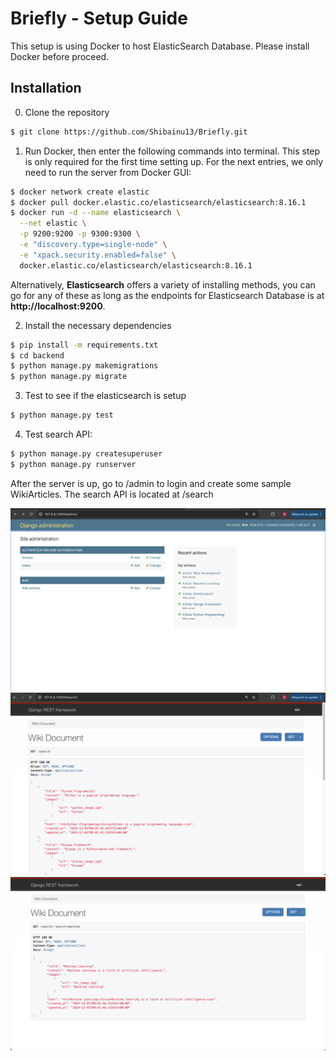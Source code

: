 # **Briefly - Setup Guide**

This setup is using Docker to host ElasticSearch Database. Please install Docker before proceed.

## Installation

0. Clone the repository
```bash
$ git clone https://github.com/Shibainu13/Briefly.git
```

1. Run Docker, then enter the following commands into terminal. This step is only required for the first time setting up. For the next entries, we only need to run the server from Docker GUI:
```bash
$ docker network create elastic
$ docker pull docker.elastic.co/elasticsearch/elasticsearch:8.16.1
$ docker run -d --name elasticsearch \
  --net elastic \
  -p 9200:9200 -p 9300:9300 \
  -e "discovery.type=single-node" \
  -e "xpack.security.enabled=false" \
  docker.elastic.co/elasticsearch/elasticsearch:8.16.1
```
Alternatively, **Elasticsearch** offers a variety of installing methods, you can go for any of these as long as the endpoints for Elasticsearch Database is at **http://localhost:9200**.

2. Install the necessary dependencies
```bash
$ pip install -m requirements.txt
$ cd backend
$ python manage.py makemigrations
$ python manage.py migrate
```

3. Test to see if the elasticsearch is setup
```bash
$ python manage.py test
```

4. Test search API:
```bash
$ python manage.py createsuperuser
$ python manage.py runserver
```
After the server is up, go to /admin to login and create some sample WikiArticles. The search API is located at /search

![image](assets/adminpage.png)
![image](assets/searchdemo1.png)
![image](assets/searchdemo2.png)